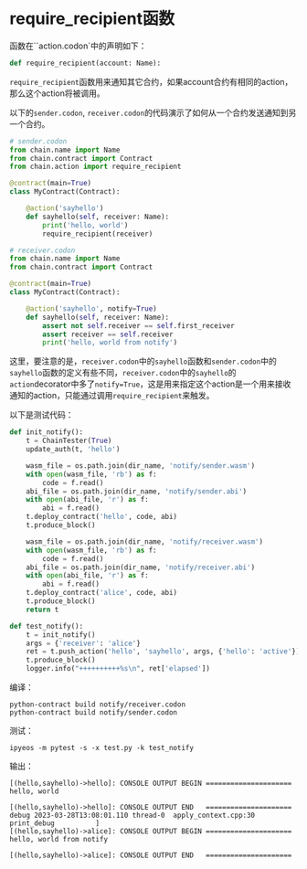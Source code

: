 # require_recipient函数

函数在``action.codon`中的声明如下：

```python
def require_recipient(account: Name):
```

`require_recipient`函数用来通知其它合约，如果account合约有相同的action，那么这个action将被调用。

以下的`sender.codon`, `receiver.codon`的代码演示了如何从一个合约发送通知到另一个合约。

```python
# sender.codon
from chain.name import Name
from chain.contract import Contract
from chain.action import require_recipient

@contract(main=True)
class MyContract(Contract):

    @action('sayhello')
    def sayhello(self, receiver: Name):
        print('hello, world')
        require_recipient(receiver)
```

```python
# receiver.codon
from chain.name import Name
from chain.contract import Contract

@contract(main=True)
class MyContract(Contract):

    @action('sayhello', notify=True)
    def sayhello(self, receiver: Name):
        assert not self.receiver == self.first_receiver
        assert receiver == self.receiver
        print('hello, world from notify')
```

这里，要注意的是，`receiver.codon`中的`sayhello`函数和`sender.codon`中的`sayhello`函数的定义有些不同，`receiver.codon`中的`sayhello`的`action`decorator中多了`notify=True`，这是用来指定这个action是一个用来接收通知的action，只能通过调用`require_recipient`来触发。

以下是测试代码：

```python
def init_notify():
    t = ChainTester(True)
    update_auth(t, 'hello')

    wasm_file = os.path.join(dir_name, 'notify/sender.wasm')
    with open(wasm_file, 'rb') as f:
        code = f.read()
    abi_file = os.path.join(dir_name, 'notify/sender.abi')
    with open(abi_file, 'r') as f:
        abi = f.read()
    t.deploy_contract('hello', code, abi)
    t.produce_block()

    wasm_file = os.path.join(dir_name, 'notify/receiver.wasm')
    with open(wasm_file, 'rb') as f:
        code = f.read()
    abi_file = os.path.join(dir_name, 'notify/receiver.abi')
    with open(abi_file, 'r') as f:
        abi = f.read()
    t.deploy_contract('alice', code, abi)
    t.produce_block()
    return t

def test_notify():
    t = init_notify()
    args = {'receiver': 'alice'}
    ret = t.push_action('hello', 'sayhello', args, {'hello': 'active'})
    t.produce_block()
    logger.info("++++++++++%s\n", ret['elapsed'])
```

编译：
```
python-contract build notify/receiver.codon
python-contract build notify/sender.codon
```

测试：

```
ipyeos -m pytest -s -x test.py -k test_notify
```

输出：

```
[(hello,sayhello)->hello]: CONSOLE OUTPUT BEGIN =====================
hello, world

[(hello,sayhello)->hello]: CONSOLE OUTPUT END   =====================
debug 2023-03-28T13:08:01.110 thread-0  apply_context.cpp:30          print_debug          ] 
[(hello,sayhello)->alice]: CONSOLE OUTPUT BEGIN =====================
hello, world from notify

[(hello,sayhello)->alice]: CONSOLE OUTPUT END   =====================
```
